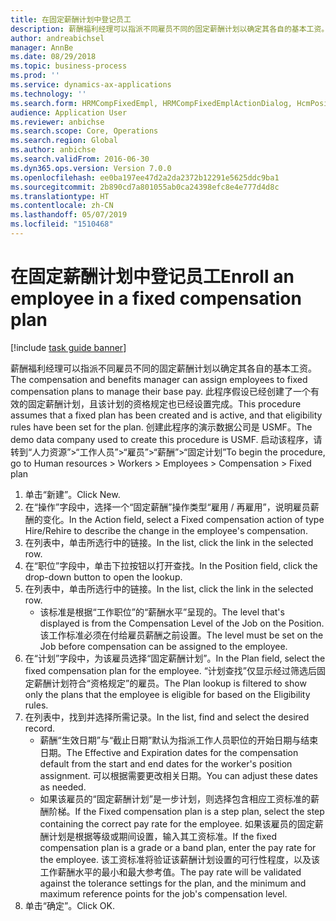 ```yaml
---
title: 在固定薪酬计划中登记员工
description: 薪酬福利经理可以指派不同雇员不同的固定薪酬计划以确定其各自的基本工资。
author: andreabichsel
manager: AnnBe
ms.date: 08/29/2018
ms.topic: business-process
ms.prod: ''
ms.service: dynamics-ax-applications
ms.technology: ''
ms.search.form: HRMCompFixedEmpl, HRMCompFixedEmplActionDialog, HcmPositionLookup, HRMCompRefPointLookup
audience: Application User
ms.reviewer: anbichse
ms.search.scope: Core, Operations
ms.search.region: Global
ms.author: anbichse
ms.search.validFrom: 2016-06-30
ms.dyn365.ops.version: Version 7.0.0
ms.openlocfilehash: ee0ba197ee47d2a2da2372b12291e5625ddc9ba1
ms.sourcegitcommit: 2b890cd7a801055ab0ca24398efc8e4e777d4d8c
ms.translationtype: HT
ms.contentlocale: zh-CN
ms.lasthandoff: 05/07/2019
ms.locfileid: "1510468"
---
```

# <a name="enroll-an-employee-in-a-fixed-compensation-plan"></a><span data-ttu-id="8730f-103">在固定薪酬计划中登记员工</span><span class="sxs-lookup"><span data-stu-id="8730f-103">Enroll an employee in a fixed compensation plan</span></span>

[!include [task guide banner](../../includes/task-guide-banner.md)]

<span data-ttu-id="8730f-104">薪酬福利经理可以指派不同雇员不同的固定薪酬计划以确定其各自的基本工资。</span><span class="sxs-lookup"><span data-stu-id="8730f-104">The compensation and benefits manager can assign employees to fixed compensation plans to manage their base pay.</span></span> <span data-ttu-id="8730f-105">此程序假设已经创建了一个有效的固定薪酬计划，且该计划的资格规定也已经设置完成。</span><span class="sxs-lookup"><span data-stu-id="8730f-105">This procedure assumes that a fixed plan has been created and is active, and that eligibility rules have been set for the plan.</span></span> <span data-ttu-id="8730f-106">创建此程序的演示数据公司是 USMF。</span><span class="sxs-lookup"><span data-stu-id="8730f-106">The demo data company used to create this procedure is USMF.</span></span> <span data-ttu-id="8730f-107">启动该程序，请转到“人力资源”>“工作人员”>“雇员”>“薪酬”>“固定计划”</span><span class="sxs-lookup"><span data-stu-id="8730f-107">To begin the procedure, go to Human resources > Workers > Employees > Compensation > Fixed plan</span></span>

1. <span data-ttu-id="8730f-108">单击“新建”。</span><span class="sxs-lookup"><span data-stu-id="8730f-108">Click New.</span></span>
2. <span data-ttu-id="8730f-109">在“操作”字段中，选择一个“固定薪酬”操作类型“雇用 / 再雇用”，说明雇员薪酬的变化。</span><span class="sxs-lookup"><span data-stu-id="8730f-109">In the Action field, select a Fixed compensation action of type Hire/Rehire to describe the change in the employee's compensation.</span></span>
3. <span data-ttu-id="8730f-110">在列表中，单击所选行中的链接。</span><span class="sxs-lookup"><span data-stu-id="8730f-110">In the list, click the link in the selected row.</span></span>
4. <span data-ttu-id="8730f-111">在“职位”字段中，单击下拉按钮以打开查找。</span><span class="sxs-lookup"><span data-stu-id="8730f-111">In the Position field, click the drop-down button to open the lookup.</span></span>
5. <span data-ttu-id="8730f-112">在列表中，单击所选行中的链接。</span><span class="sxs-lookup"><span data-stu-id="8730f-112">In the list, click the link in the selected row.</span></span>
    * <span data-ttu-id="8730f-113">该标准是根据“工作职位”的“薪酬水平”呈现的。</span><span class="sxs-lookup"><span data-stu-id="8730f-113">The level that's displayed is from the Compensation Level of the Job on the Position.</span></span> <span data-ttu-id="8730f-114">该工作标准必须在付给雇员薪酬之前设置。</span><span class="sxs-lookup"><span data-stu-id="8730f-114">The level must be set on the Job before compensation can be assigned to the employee.</span></span>  
6. <span data-ttu-id="8730f-115">在“计划”字段中，为该雇员选择“固定薪酬计划”。</span><span class="sxs-lookup"><span data-stu-id="8730f-115">In the Plan field, select the fixed compensation plan for the employee.</span></span> <span data-ttu-id="8730f-116">“计划查找”仅显示经过筛选后固定薪酬计划符合“资格规定”的雇员。</span><span class="sxs-lookup"><span data-stu-id="8730f-116">The Plan lookup is filtered to show only the plans that the employee is eligible for based on the Eligibility rules.</span></span>
7. <span data-ttu-id="8730f-117">在列表中，找到并选择所需记录。</span><span class="sxs-lookup"><span data-stu-id="8730f-117">In the list, find and select the desired record.</span></span>
    * <span data-ttu-id="8730f-118">薪酬“生效日期”与“截止日期”默认为指派工作人员职位的开始日期与结束日期。</span><span class="sxs-lookup"><span data-stu-id="8730f-118">The Effective and Expiration dates for the compensation default from the start and end dates for the worker's position assignment.</span></span> <span data-ttu-id="8730f-119">可以根据需要更改相关日期。</span><span class="sxs-lookup"><span data-stu-id="8730f-119">You can adjust these dates as needed.</span></span>  
    * <span data-ttu-id="8730f-120">如果该雇员的“固定薪酬计划”是一步计划，则选择包含相应工资标准的薪酬阶梯。</span><span class="sxs-lookup"><span data-stu-id="8730f-120">If the Fixed compensation plan is a step plan, select the step containing the correct pay rate for the employee.</span></span> <span data-ttu-id="8730f-121">如果该雇员的固定薪酬计划是根据等级或期间设置，输入其工资标准。</span><span class="sxs-lookup"><span data-stu-id="8730f-121">If the fixed compensation plan is a grade or a band plan, enter the pay rate for the employee.</span></span> <span data-ttu-id="8730f-122">该工资标准将验证该薪酬计划设置的可行性程度，以及该工作薪酬水平的最小和最大参考值。</span><span class="sxs-lookup"><span data-stu-id="8730f-122">The pay rate will be validated against the tolerance settings for the plan, and the minimum and maximum reference points for the job's compensation level.</span></span>  
8. <span data-ttu-id="8730f-123">单击“确定”。</span><span class="sxs-lookup"><span data-stu-id="8730f-123">Click OK.</span></span>

